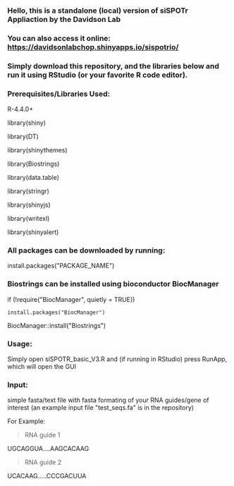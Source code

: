 ### Hello, this is a standalone (local) version of siSPOTr Appliaction by the Davidson Lab ###

### You can also access it online: https://davidsonlabchop.shinyapps.io/sispotrio/ ####

### Simply download this repository, and the libraries below and run it using RStudio (or your favorite R code editor). ###

### Prerequisites/Libraries Used:
R-4.4.0+

library(shiny)

library(DT)

library(shinythemes)

library(Biostrings)

library(data.table)

library(stringr)

library(shinyjs)

library(writexl)

library(shinyalert)

### All packages can be downloaded by running:

install.packages("PACKAGE_NAME") 

### Biostrings can be installed using bioconductor BiocManager

if (!require("BiocManager", quietly = TRUE))

    install.packages("BiocManager")

BiocManager::install("Biostrings")

### Usage:

Simply open siSPOTR_basic_V3.R and (if running in RStudio) press RunApp, which will open the GUI 

### Input:
simple fasta/text file with fasta formating of your RNA guides/gene of interest (an example input file "test_seqs.fa" is in the repository)

For Example: 

>RNA guide 1

UGCAGGUA....AAGCACAAG

>RNA guide 2

UCACAAG.....CCCGACUUA


